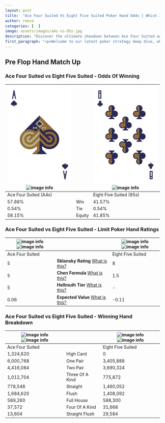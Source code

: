 ```yaml
---
layout: post
title:  "Ace Four Suited Vs Eight Five Suited Poker Hand Odds | Which Is The Better Hand In Poker? A Complete Guide"
author: reece
categories: [  ]
image: assets/images/a4s-vs-85s.jpg
description: "Discover the ultimate showdown between Ace Four Suited and Eight Five Suited in poker! Uncover the odds, strategies, and scenarios where one hand triumphs over the other. Get ready to up your poker game with this thrilling analysis."
first_paragraph: "<p>Welcome to our latest poker strategy deep dive, where we're pitting two distinct hands against each other in a high-stakes showdown: Ace Four Suited vs Eight Five Suited.</p><p>In the dynamic world of poker, every decision counts, and knowing which hand holds the upper hand is key to your success at the table.</p><p>In this article, we'll dissect these two hands, explore the scenarios where one dominates the other, and equip you with the knowledge to make strategic choices that can tip the odds in your favor.</p><p>Get ready to unravel the intriguing dynamics of these poker hands and elevate your game to new heights.</p>"
---
```




[comment]: # (sp0)

## Pre Flop Hand Match Up

<div class="table hand-ratings" markdown="1"> 



### Ace Four Suited vs Eight Five Suited - Odds Of Winning


    
| ![image info](assets/images/hand1/a.png) ![image info](assets/images/hand1/4s.png) |  | ![image info](assets/images/hand2/8.png) ![image info](assets/images/hand2/5s.png) |
| -------- | -------- | -------- |
| Ace Four Suited (A4s) |  | Eight Five Suited (85s) |
| 57.88% | Win | 41.57% |
| 0.54% | Tie | 0.54% |
| 58.15% | Equity | 41.85% |




[comment]: # (sp1)



### Ace Four Suited vs Eight Five Suited - Limit Poker Hand Ratings


    
| ![image info](https://www.riverpairs.com/assets/images/hand1/a.png) ![image info](https://www.riverpairs.com/assets/images/hand1/4s.png) |  | ![image info](https://www.riverpairs.com/assets/images/hand2/8.png) ![image info](https://www.riverpairs.com/assets/images/hand2/5s.png) |
| -------- | -------- | -------- |
| Ace Four Suited |  | Eight Five Suited |
| 5 | **Sklansky Rating** [What is this?](/sklansky-rating-explained) | 8 |
| 5 | **Chen Formula** [What is this?](/chen-formula-explained) | 1.5 |
| 5 | **Hellmuth Tier** [What is this?](/Hellmuth-tier-explained) | - |
| 0.06 | **Expected Value** [What is this?](/expected-value-explained) | -0.11 |




[comment]: # (sp2)



### Ace Four Suited vs Eight Five Suited - Winning Hand Breakdown


    
| ![image info](https://www.riverpairs.com/assets/images/hand1/a.png) ![image info](https://www.riverpairs.com/assets/images/hand1/4s.png) |  | ![image info](https://www.riverpairs.com/assets/images/hand2/8.png) ![image info](https://www.riverpairs.com/assets/images/hand2/5s.png) |
| -------- | -------- | -------- |
| Ace Four Suited |  | Eight Five Suited |
| 1,324,620 | High Card | 0 |
| 6,000,768 | One Pair | 3,405,888 |
| 4,416,084 | Two Pair | 3,690,324 |
| 1,012,704 | Three Of A Kind | 775,872 |
| 778,548 | Straight | 1,460,052 |
| 1,684,620 | Flush | 1,408,092 |
| 589,260 | Full House | 588,300 |
| 37,572 | Four Of A Kind | 31,668 |
| 13,604 | Straight Flush | 29,584 |




[comment]: # (sp3)



</div>

[comment]: # (sp4)



[comment]: # (sp5)

